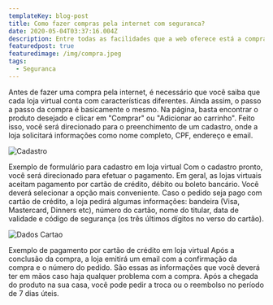 ```yaml
---
templateKey: blog-post
title: Como fazer compras pela internet com seguranca?
date: 2020-05-04T03:37:16.004Z
description: Entre todas as facilidades que a web oferece está a compra pela internet. Além de poder fazer os pedidos no conforto de casa, evitar filas e poder pesquisar os melhores preços, a rede facilita que você encontre exatamente o serviço ou produto desejado.
featuredpost: true
featuredimage: /img/compra.jpeg
tags:
  - Seguranca
---
```


Antes de fazer uma compra pela internet, é necessário que você saiba que cada loja virtual conta com características diferentes. Ainda assim, o passo a passo da compra é basicamente o mesmo. Na página, basta encontrar o produto desejado e clicar em "Comprar" ou "Adicionar ao carrinho". Feito isso, você será direcionado para o preenchimento de um cadastro, onde a loja solicitará informações como nome completo, CPF, endereço e email.

![Cadastro](https://imagens.canaltech.com.br/201062.422742-Compras-pela-internet.png)

Exemplo de formulário para cadastro em loja virtual
Com o cadastro pronto, você será direcionado para efetuar o pagamento. Em geral, as lojas virtuais aceitam pagamento por cartão de crédito, débito ou boleto bancário. Você deverá selecionar a opção mais conveniente. Caso o pedido seja pago com cartão de crédito, a loja pedirá algumas informações: bandeira (Visa, Mastercard, Dinners etc), número do cartão, nome do titular, data de validade e código de segurança (os três últimos dígitos no verso do cartão).

![Dados Cartao](https://imagens.canaltech.com.br/201064.422744-Compras-pela-internet.png)

Exemplo de pagamento por cartão de crédito em loja virtual
Após a conclusão da compra, a loja emitirá um email com a confirmação da compra e o número do pedido. São essas as informações que você deverá ter em mãos caso haja qualquer problema com a compra. Após a chegada do produto na sua casa, você pode pedir a troca ou o reembolso no período de 7 dias úteis.
